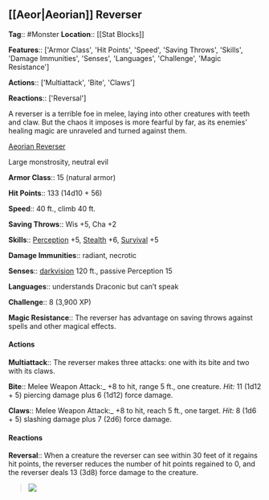 ## [[Aeor|Aeorian]] Reverser
**Tag**:: #Monster
**Location**:: [[Stat Blocks]]

**Features**:: ['Armor Class', 'Hit Points', 'Speed', 'Saving Throws', 'Skills', 'Damage Immunities', 'Senses', 'Languages', 'Challenge', 'Magic Resistance']

**Actions**:: ['Multiattack', 'Bite', 'Claws']

**Reactions**:: ['Reversal']

A reverser is a terrible foe in melee, laying into other creatures with teeth and claw. But the chaos it imposes is more fearful by far, as its enemies’ healing magic are unraveled and turned against them.

[Aeorian Reverser](https://www.dndbeyond.com/monsters/aeorian-reverser)

Large monstrosity, neutral evil

**Armor Class**::  15 (natural armor)

**Hit Points**::  133 (14d10 + 56)

**Speed**::  40 ft., climb 40 ft.

**Saving Throws**::  Wis +5, Cha +2

**Skills**::  [Perception](https://www.dndbeyond.com/compendium/rules/basic-rules/using-ability-scores#Perception) +5, [Stealth](https://www.dndbeyond.com/compendium/rules/basic-rules/using-ability-scores#Stealth) +6, [Survival](https://www.dndbeyond.com/compendium/rules/basic-rules/using-ability-scores#Survival) +5

**Damage Immunities**::  radiant, necrotic

**Senses**::  [darkvision](https://www.dndbeyond.com/compendium/rules/basic-rules/monsters#Darkvision) 120 ft., passive Perception 15

**Languages**::  understands Draconic but can’t speak

**Challenge**::  8 (3,900 XP)

**Magic Resistance**::  The reverser has advantage on saving throws against spells and other magical effects.

#### Actions
**Multiattack**::  The reverser makes three attacks: one with its bite and two with its claws.

**Bite**::  Melee Weapon Attack:_ +8 to hit, range 5 ft., one creature. _Hit:_ 11 (1d12 + 5) piercing damage plus 6 (1d12) force damage.

**Claws**::  Melee Weapon Attack:_ +8 to hit, reach 5 ft., one target. _Hit:_ 8 (1d6 + 5) slashing damage plus 7 (2d6) force damage.

#### Reactions
**Reversal**::  When a creature the reverser can see within 30 feet of it regains hit points, the reverser reduces the number of hit points regained to 0, and the reverser deals 13 (3d8) force damage to the creature.

> [![](https://media-waterdeep.cursecdn.com/avatars/thumbnails/9170/2/280/433/637199798847192534.png)](https://media-waterdeep.cursecdn.com/avatars/9170/2/637199798847192534.png)